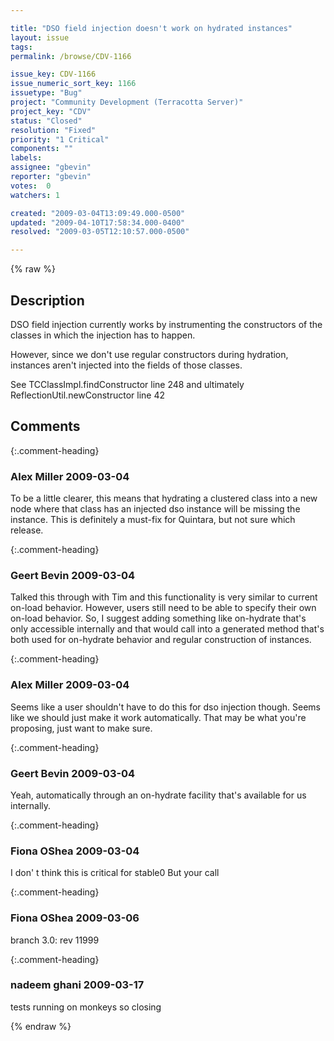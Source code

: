 ```yaml
---

title: "DSO field injection doesn't work on hydrated instances"
layout: issue
tags: 
permalink: /browse/CDV-1166

issue_key: CDV-1166
issue_numeric_sort_key: 1166
issuetype: "Bug"
project: "Community Development (Terracotta Server)"
project_key: "CDV"
status: "Closed"
resolution: "Fixed"
priority: "1 Critical"
components: ""
labels: 
assignee: "gbevin"
reporter: "gbevin"
votes:  0
watchers: 1

created: "2009-03-04T13:09:49.000-0500"
updated: "2009-04-10T17:58:34.000-0400"
resolved: "2009-03-05T12:10:57.000-0500"

---
```




{% raw %}



## Description

<div markdown="1" class="description">

DSO field injection currently works by instrumenting the constructors of the classes in which the injection has to happen.

However, since we don't use regular constructors during hydration, instances aren't injected into the fields of those classes.

See TCClassImpl.findConstructor line 248
and ultimately ReflectionUtil.newConstructor line  42

</div>

## Comments


{:.comment-heading}
### **Alex Miller** <span class="date">2009-03-04</span>

<div markdown="1" class="comment">

To be a little clearer, this means that hydrating a clustered class into a new node where that class has an injected dso instance will be missing the instance.  This is definitely a must-fix for Quintara, but not sure which release.

</div>


{:.comment-heading}
### **Geert Bevin** <span class="date">2009-03-04</span>

<div markdown="1" class="comment">

Talked this through with Tim and this functionality is very similar to current on-load behavior. However, users still need to be able to specify their own on-load behavior. So, I suggest adding something like on-hydrate that's only accessible internally and that would call into a generated method that's both used for on-hydrate behavior and regular construction of instances.

</div>


{:.comment-heading}
### **Alex Miller** <span class="date">2009-03-04</span>

<div markdown="1" class="comment">

Seems like a user shouldn't have to do this for dso injection though.  Seems like we should just make it work automatically.  That may be what you're proposing, just want to make sure.

</div>


{:.comment-heading}
### **Geert Bevin** <span class="date">2009-03-04</span>

<div markdown="1" class="comment">

Yeah, automatically through an on-hydrate facility that's available for us internally.

</div>


{:.comment-heading}
### **Fiona OShea** <span class="date">2009-03-04</span>

<div markdown="1" class="comment">

I don' t think this is critical for stable0
But your call

</div>


{:.comment-heading}
### **Fiona OShea** <span class="date">2009-03-06</span>

<div markdown="1" class="comment">

branch 3.0: rev 11999

</div>


{:.comment-heading}
### **nadeem ghani** <span class="date">2009-03-17</span>

<div markdown="1" class="comment">

tests running on monkeys so closing

</div>



{% endraw %}
